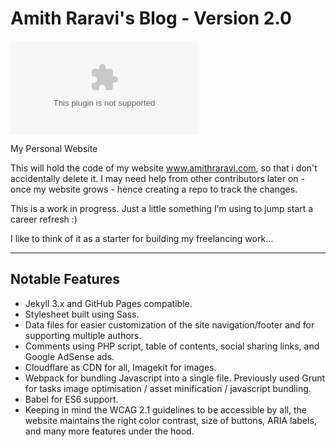 # Amith Raravi's Blog - Version 2.0

![raravi](https://img.shields.io/circleci/build/github/raravi/amithraravi2.com)

My Personal Website

This will hold the code of my website www.amithraravi.com, so that i don't accidentally delete it. I may need help from other contributors later on - once my website grows - hence creating a repo to track the changes.

This is a work in progress. Just a little something I’m using to jump start a career refresh :)

I like to think of it as a starter for building my freelancing work…

---

## Notable Features

* Jekyll 3.x and GitHub Pages compatible.
* Stylesheet built using Sass.
* Data files for easier customization of the site navigation/footer and for supporting multiple authors.
* Comments using PHP script, table of contents, social sharing links, and Google AdSense ads.
* Cloudflare as CDN for all, Imagekit for images.
* Webpack for bundling Javascript into a single file. Previously used Grunt for tasks image optimisation / asset minification / javascript bundling.
* Babel for ES6 support.
* Keeping in mind the WCAG 2.1 guidelines to be accessible by all, the website maintains the right color contrast, size of buttons, ARIA labels, and many more features under the hood.

